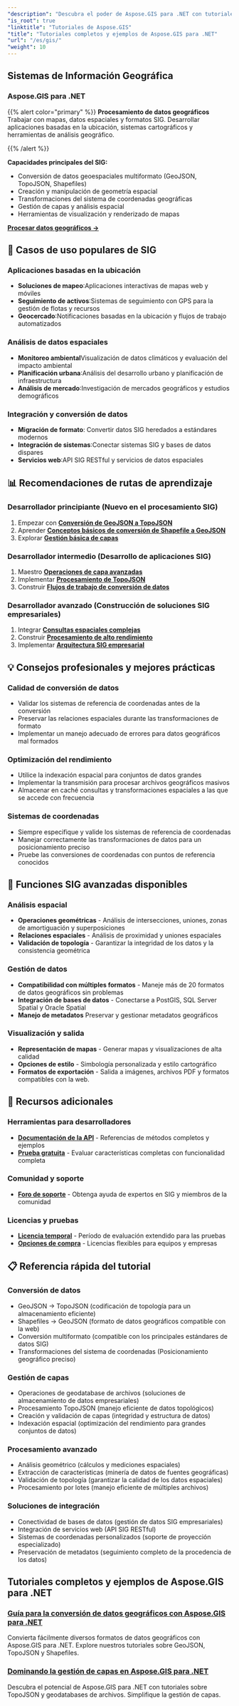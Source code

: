 ```yaml
---
"description": "Descubra el poder de Aspose.GIS para .NET con tutoriales completos. Domine la conversión de geodatos, la creación de geometría, el análisis, la gestión de capas y mucho más."
"is_root": true
"linktitle": "Tutoriales de Aspose.GIS"
"title": "Tutoriales completos y ejemplos de Aspose.GIS para .NET"
"url": "/es/gis/"
"weight": 10
---
```


## Sistemas de Información Geográfica

### Aspose.GIS para .NET

{{% alert color="primary" %}}
**Procesamiento de datos geográficos** Trabajar con mapas, datos espaciales y formatos SIG. Desarrollar aplicaciones basadas en la ubicación, sistemas cartográficos y herramientas de análisis geográfico.

{{% /alert %}}

**Capacidades principales del SIG:**
- Conversión de datos geoespaciales multiformato (GeoJSON, TopoJSON, Shapefiles)
- Creación y manipulación de geometría espacial
- Transformaciones del sistema de coordenadas geográficas
- Gestión de capas y análisis espacial
- Herramientas de visualización y renderizado de mapas

**[Procesar datos geográficos →](./gis/net/)**

## 🎯 Casos de uso populares de SIG

### **Aplicaciones basadas en la ubicación**
- **Soluciones de mapeo**:Aplicaciones interactivas de mapas web y móviles
- **Seguimiento de activos**:Sistemas de seguimiento con GPS para la gestión de flotas y recursos
- **Geocercado**:Notificaciones basadas en la ubicación y flujos de trabajo automatizados

### **Análisis de datos espaciales**
- **Monitoreo ambiental**Visualización de datos climáticos y evaluación del impacto ambiental
- **Planificación urbana**:Análisis del desarrollo urbano y planificación de infraestructura
- **Análisis de mercado**:Investigación de mercados geográficos y estudios demográficos

### **Integración y conversión de datos**
- **Migración de formato**: Convertir datos SIG heredados a estándares modernos
- **Integración de sistemas**:Conectar sistemas SIG y bases de datos dispares
- **Servicios web**:API SIG RESTful y servicios de datos espaciales

## 📊 Recomendaciones de rutas de aprendizaje

### **Desarrollador principiante** (Nuevo en el procesamiento SIG)
1. Empezar con **[Conversión de GeoJSON a TopoJSON](./gis/net/guide-to-geo-data-conversion/converting-geojson-to-topojson/)**
2. Aprender **[Conceptos básicos de conversión de Shapefile a GeoJSON](./gis/net/guide-to-geo-data-conversion/converting-shapefile-to-geojson/)**
3. Explorar **[Gestión básica de capas](./gis/net/mastering-layer-management/)**

### **Desarrollador intermedio** (Desarrollo de aplicaciones SIG)
1. Maestro **[Operaciones de capa avanzadas](./gis/net/mastering-layer-management/add-layer-to-file-geo-database/)**
2. Implementar **[Procesamiento de TopoJSON](./gis/net/mastering-layer-management/working-with-topojson/)**
3. Construir **[Flujos de trabajo de conversión de datos](./gis/net/guide-to-geo-data-conversion/)**

### **Desarrollador avanzado** (Construcción de soluciones SIG empresariales)
1. Integrar **[Consultas espaciales complejas](./gis/net/mastering-layer-management/)**
2. Construir **[Procesamiento de alto rendimiento](./gis/net/guide-to-geo-data-conversion/)**
3. Implementar **[Arquitectura SIG empresarial](./gis/net/)**

## 💡 Consejos profesionales y mejores prácticas

### **Calidad de conversión de datos**
- Validar los sistemas de referencia de coordenadas antes de la conversión
- Preservar las relaciones espaciales durante las transformaciones de formato  
- Implementar un manejo adecuado de errores para datos geográficos mal formados

### **Optimización del rendimiento**
- Utilice la indexación espacial para conjuntos de datos grandes
- Implementar la transmisión para procesar archivos geográficos masivos
- Almacenar en caché consultas y transformaciones espaciales a las que se accede con frecuencia

### **Sistemas de coordenadas**
- Siempre especifique y valide los sistemas de referencia de coordenadas
- Manejar correctamente las transformaciones de datos para un posicionamiento preciso
- Pruebe las conversiones de coordenadas con puntos de referencia conocidos

## 🔧 Funciones SIG avanzadas disponibles

### **Análisis espacial**
- **Operaciones geométricas** - Análisis de intersecciones, uniones, zonas de amortiguación y superposiciones
- **Relaciones espaciales** - Análisis de proximidad y uniones espaciales
- **Validación de topología** - Garantizar la integridad de los datos y la consistencia geométrica

### **Gestión de datos**
- **Compatibilidad con múltiples formatos** - Maneje más de 20 formatos de datos geográficos sin problemas
- **Integración de bases de datos** - Conectarse a PostGIS, SQL Server Spatial y Oracle Spatial
- **Manejo de metadatos** Preservar y gestionar metadatos geográficos

### **Visualización y salida**
- **Representación de mapas** - Generar mapas y visualizaciones de alta calidad
- **Opciones de estilo** - Simbología personalizada y estilo cartográfico
- **Formatos de exportación** - Salida a imágenes, archivos PDF y formatos compatibles con la web.

## 🔗 Recursos adicionales

### **Herramientas para desarrolladores**
- **[Documentación de la API](https://reference.aspose.com/gis/net/)** - Referencias de métodos completos y ejemplos
- **[Prueba gratuita](https://releases.aspose.com/gis/net/)** - Evaluar características completas con funcionalidad completa

### **Comunidad y soporte**
- **[Foro de soporte](https://forum.aspose.com/c/gis/33)** - Obtenga ayuda de expertos en SIG y miembros de la comunidad

### **Licencias y pruebas**
- **[Licencia temporal](https://purchase.conholdate.com/temporary-license/)** - Período de evaluación extendido para las pruebas
- **[Opciones de compra](https://purchase.conholdate.com/buy)** - Licencias flexibles para equipos y empresas

## 📋 Referencia rápida del tutorial

### **Conversión de datos**
- GeoJSON → TopoJSON (codificación de topología para un almacenamiento eficiente)
- Shapefiles → GeoJSON (formato de datos geográficos compatible con la web)
- Conversión multiformato (compatible con los principales estándares de datos SIG)
- Transformaciones del sistema de coordenadas (Posicionamiento geográfico preciso)

### **Gestión de capas**
- Operaciones de geodatabase de archivos (soluciones de almacenamiento de datos empresariales)
- Procesamiento TopoJSON (manejo eficiente de datos topológicos)
- Creación y validación de capas (integridad y estructura de datos)
- Indexación espacial (optimización del rendimiento para grandes conjuntos de datos)

### **Procesamiento avanzado**
- Análisis geométrico (cálculos y mediciones espaciales)
- Extracción de características (minería de datos de fuentes geográficas)
- Validación de topología (garantizar la calidad de los datos espaciales)
- Procesamiento por lotes (manejo eficiente de múltiples archivos)

### **Soluciones de integración**
- Conectividad de bases de datos (gestión de datos SIG empresariales)
- Integración de servicios web (API SIG RESTful)
- Sistemas de coordenadas personalizados (soporte de proyección especializado)
- Preservación de metadatos (seguimiento completo de la procedencia de los datos)

## Tutoriales completos y ejemplos de Aspose.GIS para .NET 
### [Guía para la conversión de datos geográficos con Aspose.GIS para .NET](./gis/net/guide-to-geo-data-conversion/)
Convierta fácilmente diversos formatos de datos geográficos con Aspose.GIS para .NET. Explore nuestros tutoriales sobre GeoJSON, TopoJSON y Shapefiles.
### [Dominando la gestión de capas en Aspose.GIS para .NET](./gis/net/mastering-layer-management/)
Descubra el potencial de Aspose.GIS para .NET con tutoriales sobre TopoJSON y geodatabases de archivos. Simplifique la gestión de capas.